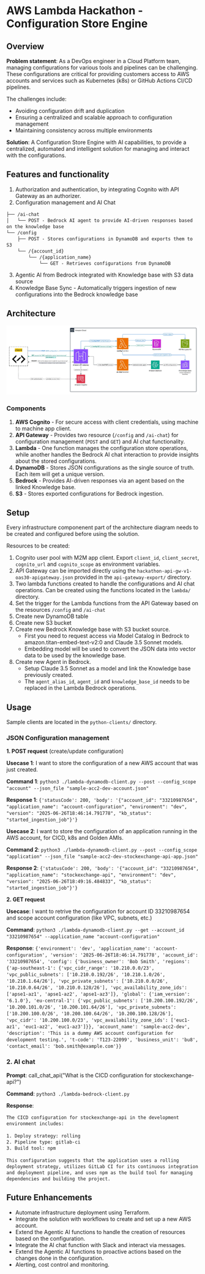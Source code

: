 # AWS Lambda Hackathon - Configuration Store Engine

## Overview

**Problem statement**: As a DevOps engineer in a Cloud Platform team, managing configurations for various tools and pipelines can be challenging. These configurations are critical for providing customers access to AWS accounts and services such as Kubernetes (k8s) or GitHub Actions CI/CD pipelines.

The challenges include:
- Avoiding configuration drift and duplication
- Ensuring a centralized and scalable approach to configuration management
- Maintaining consistency across multiple environments

**Solution**: A Configuration Store Engine with AI capabilities, to provide a centralized, automated and intelligent solution for managing and interact with the configurations.

## Features and functionality

1. Authorization and authentication, by integrating Cognito with API Gateway as an authorizer.
2. Configuration management and AI Chat

```
├── /ai-chat 
│   └── POST - Bedrock AI agent to provide AI-driven responses based on the knowledge base
└── /config
    ├── POST - Stores configurations in DynamoDB and exports them to S3
    └── /{account_id}
        └── /{application_name}
            └── GET - Retrieves configurations from DynamoDB
```

3. Agentic AI from Bedrock integrated with Knowledge base with S3 data source
4. Knowledge Base Sync - Automatically triggers ingestion of new configurations into the Bedrock knowledge base

## Architecture

![Alt text](hackathon-AWS-end2end-flow.jpeg "a title")

### Components

1. **AWS Cognito** - For secure access with client credentials, using machine to machine app client.
2. **API Gateway** - Provides two resource (```/config``` and ```/ai-chat```) for configuration management (```POST``` and ```GET```) and AI chat functionality.
3. **Lambda** - One function manages the configuration store operations, while another handles the Bedrock AI chat interaction to provide insights about the stored configurations.
4. **DynamoDB** - Stores JSON configurations as the single source of truth. Each item will get a unique version.
5. **Bedrock** - Provides AI-driven responses via an agent based on the linked Knowledge base.
6. **S3** - Stores exported configurations for Bedrock ingestion.



## Setup
Every infrastructure componenent part of the architecture diagram needs to be created and configured before using the solution. 

Resources to be created:
1. Cognito user pool with M2M app client. Export ```client_id```, ```client_secret```, ```cognito_url``` and ```cognito_scope``` as environment variables.
2. API Gateway can be imported directly using the ```hackathon-api-gw-v1-oas30-apigateway.json``` provided in the ```api-gateway-export/``` directory.
3. Two lambda functions created to handle the configurations and AI chat operations. Can be created using the functions located in the ```lambda/``` directory.
4. Set the trigger for the Lambda functions from the API Gateway based on the resources ```/config``` and ```/ai-chat```
5. Create new DynamoDB table
6. Create new S3 bucket
7. Create new Bedrock Knowledge base with S3 bucket source. 
    - First you need to request access via Model Catalog in Bedrock to amazon.titan-embed-text-v2:0 and Claude 3.5 Sonnet models.
    - Embedding model will be used to convert the JSON data into vector data to be used by the knowledge base.
8. Create new Agent in Bedrock. 
    - Setup Claude 3.5 Sonnet as a model and link the Knowledge base previously created.
    - The ```agent_alias_id```, ```agent_id``` and ```knowledge_base_id``` needs to be replaced in the Lambda Bedrock operations.

## Usage

Sample clients are located in the ```python-clients/``` directory.

### JSON Configuration management 

**1. POST request** (create/update configuration)

**Usecase 1**: I want to store the configuration of a new AWS account that was just created.

**Command 1**: ``` python3 ./lambda-dynamodb-client.py --post --config_scope "account" --json_file "sample-acc2-dev-account.json"  ```

**Response 1**: ``` {'statusCode': 200, 'body': '{"account_id": "33210987654", "application_name": "account-configuration", "environment": "dev", "version": "2025-06-26T18:46:14.791778", "kb_status": "started_ingestion_job"}'} ```

**Usecase 2**: I want to store the configuration of an application running in the AWS account, for CICD, k8s and Golden AMIs.

**Command 2**: ``` python3 ./lambda-dynamodb-client.py --post --config_scope "application" --json_file "sample-acc2-dev-stockexchange-api-app.json" ```

**Response 2**: ``` {'statusCode': 200, 'body': '{"account_id": "33210987654", "application_name": "stockexchange-api", "environment": "dev", "version": "2025-06-26T18:49:16.484833", "kb_status": "started_ingestion_job"}'} ```

**2. GET request**

**Usecase**: I want to retrive the configuration for account ID 33210987654 and scope account configuration (like VPC, subnets, etc.)

**Command**: ```python3 ./lambda-dynamodb-client.py --get --account_id "33210987654" --application_name "account-configuration"``` 

**Response**: ``` {'environment': 'dev', 'application_name': 'account-configuration', 'version': '2025-06-26T18:46:14.791778', 'account_id': '33210987654', 'config': {'business_owner': 'Bob Smith', 'regions': {'ap-southeast-1': {'vpc_cidr_range': '10.210.0.0/23', 'vpc_public_subnets': ['10.210.0.192/26', '10.210.1.0/26', '10.210.1.64/26'], 'vpc_private_subnets': ['10.210.0.0/26', '10.210.0.64/26', '10.210.0.128/26'], 'vpc_availability_zone_ids': ['apse1-az1', 'apse1-az2', 'apse1-az3']}, 'global': {'iam_version': '6.1.0'}, 'eu-central-1': {'vpc_public_subnets': ['10.200.100.192/26', '10.200.101.0/26', '10.200.101.64/26'], 'vpc_private_subnets': ['10.200.100.0/26', '10.200.100.64/26', '10.200.100.128/26'], 'vpc_cidr': '10.200.100.0/23', 'vpc_availability_zone_ids': ['euc1-az1', 'euc1-az2', 'euc1-az3']}}, 'account_name': 'sample-acc2-dev', 'description': 'This is a dummy AWS account configuration for development testing.', 't-code': 'T123-22099', 'business_unit': 'bu8', 'contact_email': 'bob.smith@example.com'}} ```


### 2. AI chat

**Prompt**: call_chat_api("What is the CICD configuration for stockexchange-api?")

**Command**: ``` python3 ./lambda-bedrock-client.py  ```

**Response**: 
```
The CICD configuration for stockexchange-api in the development environment includes:

1. Deploy strategy: rolling
2. Pipeline type: gitlab-ci
3. Build tool: npm

This configuration suggests that the application uses a rolling deployment strategy, utilizes GitLab CI for its continuous integration and deployment pipeline, and uses npm as the build tool for managing dependencies and building the project. 
```

## Future Enhancements

- Automate infrastructure deployment using Terraform.
- Integrate the solution with workflows to create and set up a new AWS account.
- Extend the Agentic AI functions to handle the creation of resources based on the configuration.
- Integrate the AI chat function with Slack and interact via messages.
- Extend the Agentic AI functions to proactive actions based on the changes done in the configuration.
- Alerting, cost control and monitoring.
